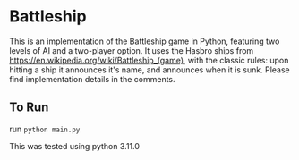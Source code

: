 # Battleship
This is an implementation of the Battleship game in Python, featuring two levels of AI and a two-player option. 
It uses the Hasbro ships from https://en.wikipedia.org/wiki/Battleship_(game), with the classic rules: upon hitting a ship it announces it's name, and announces when it is sunk. Please find implementation details in the comments.

## To Run
run ```python main.py``` 

This was tested using python 3.11.0
